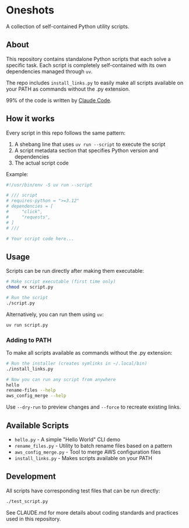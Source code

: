 # Oneshots

A collection of self-contained Python utility scripts.

## About

This repository contains standalone Python scripts that each solve a specific task. Each script is completely self-contained with its own dependencies managed through `uv`.

The repo includes `install_links.py` to easily make all scripts available on your PATH as commands without the .py extension.

99% of the code is written by [Claude Code](https://docs.anthropic.com/en/docs/agents-and-tools/claude-code/overview).

## How it works

Every script in this repo follows the same pattern:

1. A shebang line that uses `uv run --script` to execute the script
2. A script metadata section that specifies Python version and dependencies
3. The actual script code

Example:

```python
#!/usr/bin/env -S uv run --script

# /// script
# requires-python = ">=3.12"
# dependencies = [
#     "click",
#     "requests",
# ]
# ///

# Your script code here...
```

## Usage

Scripts can be run directly after making them executable:

```bash
# Make script executable (first time only)
chmod +x script.py

# Run the script
./script.py
```

Alternatively, you can run them using `uv`:

```bash
uv run script.py
```

### Adding to PATH

To make all scripts available as commands without the .py extension:

```bash
# Run the installer (creates symlinks in ~/.local/bin)
./install_links.py

# Now you can run any script from anywhere
hello
rename-files --help
aws_config_merge --help
```

Use `--dry-run` to preview changes and `--force` to recreate existing links.

## Available Scripts

- `hello.py` - A simple "Hello World" CLI demo
- `rename_files.py` - Utility to batch rename files based on a pattern
- `aws_config_merge.py` - Tool to merge AWS configuration files
- `install_links.py` - Makes scripts available on your PATH

## Development

All scripts have corresponding test files that can be run directly:

```bash
./test_script.py
```

See CLAUDE.md for more details about coding standards and practices used in this repository.
